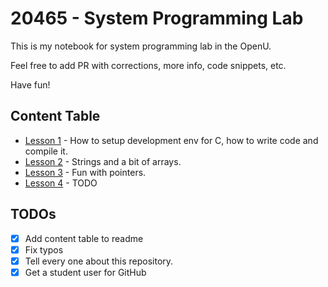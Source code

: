 20465 - System Programming Lab
===========
This is my notebook for system programming lab in the OpenU.

Feel free to add PR with corrections, more info, code snippets, etc.

Have fun!

## Content Table

* [Lesson 1](/2018-03-06-Lesson-1/readme.md) - How to setup development env for C, how to write code and compile it.
* [Lesson 2](/2018-03-20-Lesson-2/readme.md) - Strings and a bit of arrays.
* [Lesson 3](/2018-04-10-Lesson-3/readme.md) - Fun with pointers.
* [Lesson 4](/2018-05-01-Lesson-4/readme.md) - TODO

## TODOs

* [x] Add content table to readme
* [x] Fix typos
* [x] Tell every one about this repository.
* [x] Get a student user for GitHub
